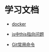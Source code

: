# 学习文档

- [docker](./docker/docker使用.md)

- [js中this指向问题](./web前端/this指向.md)

- [Git常用命令](./Git/git常用命令.md)